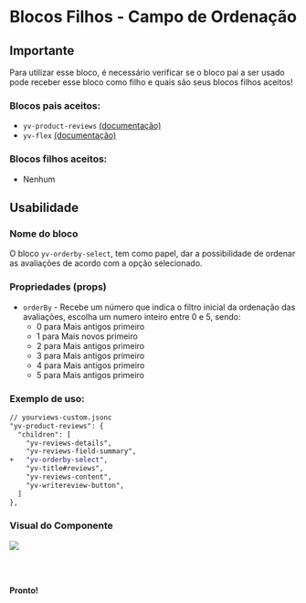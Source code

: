# Blocos Filhos - Campo de Ordenação

## Importante

Para utilizar esse bloco, é necessário verificar se o bloco pai a ser usado pode receber esse bloco como filho e quais são seus blocos filhos aceitos!

### Blocos pais aceitos:

 - `yv-product-reviews` [(documentação)](https://github.com/yourviewsbyhiplatform/documentacoes/blob/master/Instala%C3%A7%C3%A3o%20personaliz%C3%A1vel%20-%20Bloco%20de%20reviews.md)
 - `yv-flex` [(documentação)](https://github.com/yourviewsbyhiplatform/documentacoes/blob/master/Blocos%20Filhos%20-%20Flex%20Box.md)

### Blocos filhos aceitos:

- Nenhum
 
## Usabilidade

### Nome do bloco

O bloco `yv-orderby-select`, tem como papel, dar a possibilidade de ordenar as avaliações de acordo com a opção selecionado.

### Propriedades (props)

 - `orderBy` - Recebe um número que indica o filtro inicial da ordenação das avaliações, escolha um numero inteiro entre 0 e 5, sendo:
	 - 0 para Mais antigos primeiro
	 - 1 para Mais novos primeiro
	 - 2 para Mais antigos primeiro
	 - 3 para Mais antigos primeiro
	 - 4 para Mais antigos primeiro
	 - 5 para Mais antigos primeiro

### Exemplo de uso:

```diff
// yourviews-custom.jsonc
"yv-product-reviews": {
  "children": [
    "yv-reviews-details",
    "yv-reviews-field-summary",
+   "yv-orderby-select",
    "yv-title#reviews",
    "yv-reviews-content",
    "yv-writereview-button",
  ]
},
```

### Visual do Componente
![](https://i.imgur.com/e5MJNmo.png)

<br>
<br>

**Pronto!**

<!--stackedit_data:
eyJoaXN0b3J5IjpbLTE0NzY4MjA4NzAsLTg2MTUxMjg0NV19
-->